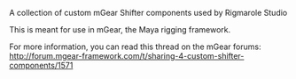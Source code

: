 A collection of custom mGear Shifter components used by Rigmarole Studio

This is meant for use in mGear, the Maya rigging framework.

For more information, you can read this thread on the mGear forums:
http://forum.mgear-framework.com/t/sharing-4-custom-shifter-components/1571
